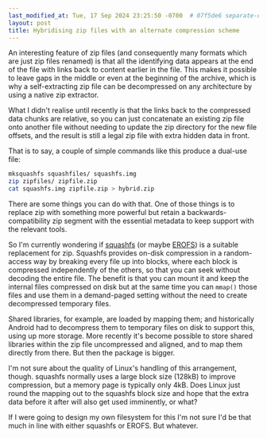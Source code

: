 ```yaml
---
last_modified_at: Tue, 17 Sep 2024 23:25:50 -0700  # 07f5de6 separate-out-my-fantasy-fs
layout: post
title: Hybridising zip files with an alternate compression scheme
---
```

An interesting feature of zip files (and consequently many
formats which are just zip files renamed) is that all the
identifying data appears at the end of the file with links back
to content earlier in the file.  This makes it possible to leave
gaps in the middle or even at the beginning of the archive, which
is why a self-extracting zip file can be decompressed on any
architecture by using a native zip extractor.

What I didn't realise until recently is that the links back to the
compressed data chunks are relative, so you can just concatenate an
existing zip file onto another file without needing to update the zip
directory for the new file offsets, and the result is still a legal zip
file with extra hidden data in front.

That is to say, a couple of simple commands like this produce a dual-use
file:
```sh
mksquashfs squashfiles/ squashfs.img
zip zipfiles/ zipfile.zip
cat squashfs.img zipfile.zip > hybrid.zip
```

There are some things you can do with that.  One of those things
is to replace zip with something more powerful but retain a
backwards-compatibility zip segment with the essential metadata
to keep support with the relevant tools.

So I'm currently wondering if [squashfs][] (or maybe [EROFS][]) is a
suitable replacement for zip.  Squashfs provides on-disk compression in
a random-access way by breaking every file up into blocks, where each
block is compressed independently of the others, so that you can seek
without decoding the entire file.  The benefit is that you can mount it
and keep the internal files compressed on disk but at the same time you
can `mmap()` those files and use them in a demand-paged setting without
the need to create decompressed temporary files.

Shared libraries, for example, are loaded by mapping them; and
historically Android had to decompress them to temporary files on disk
to support this, using up more storage.  More recently it's become
possible to store shared libraries within the zip file uncompressed and
aligned, and to map them directly from there.  But then the package is
bigger.

I'm not sure about the quality of Linux's handling of this arrangement,
though.  squashfs normally uses a large block size (128kB) to improve
compression, but a memory page is typically only 4kB.  Does Linux just
round the mapping out to the squashfs block size and hope that the extra
data before it after will also get used imminently, or what?

If I were going to design my own filesystem for this I'm not sure I'd be
that much in line with either squashfs or EROFS.  But whatever.

[squashfs]: <https://docs.kernel.org/filesystems/squashfs.html>
[EROFS]: <https://docs.kernel.org/filesystems/erofs.html>
[fitblk]: <https://erofs.docs.kernel.org/en/latest/design.html#block-aligned-fitblk-compression>
